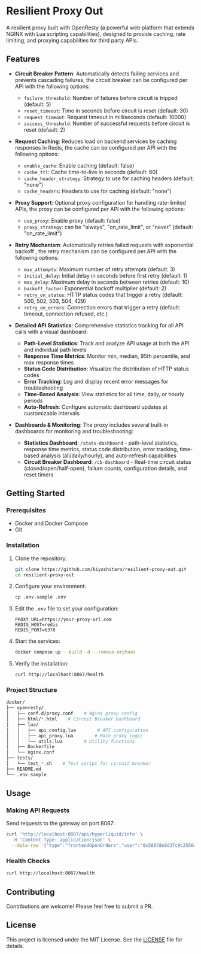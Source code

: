 # Resilient Proxy Out

A resilient proxy built with OpenResty (a powerful web platform that extends NGINX with Lua scripting capabilities), designed to provide caching, rate limiting, and proxying capabilities for third party APIs.

## Features

- **Circuit Breaker Pattern**: Automatically detects failing services and prevents cascading failures, the circuit breaker can be configured per API with the following options:
    - `failure_threshold`: Number of failures before circuit is tripped (default: 5)
    - `reset_timeout`: Time in seconds before circuit is reset (default: 30)
    - `request_timeout`: Request timeout in milliseconds (default: 10000)
    - `success_threshold`: Number of successful requests before circuit is reset (default: 2)
- **Request Caching**: Reduces load on backend services by caching responses in Redis, the cache can be configured per API with the following options:
    - `enable_cache`: Enable caching (default: false)
    - `cache_ttl`: Cache time-to-live in seconds (default: 60)
    - `cache_header_strategy`: Strategy to use for caching headers (default: "none")
    - `cache_headers`: Headers to use for caching (default: "none")
- **Proxy Support**: Optional proxy configuration for handling rate-limited APIs, the proxy can be configured per API with the following options:
    - `use_proxy`: Enable proxy (default: false)
    - `proxy_strategy`: can be "always", "on_rate_limit", or "never" (default: "on_rate_limit")
- **Retry Mechanism**: Automatically retries failed requests with exponential backoff , the retry mechanism can be configured per API with the following options:

    - `max_attempts`: Maximum number of retry attempts (default: 3)
    - `initial_delay`: Initial delay in seconds before first retry (default: 1)
    - `max_delay`: Maximum delay in seconds between retries (default: 10)
    - `backoff_factor`: Exponential backoff multiplier (default: 2)
    - `retry_on_status`: HTTP status codes that trigger a retry (default: 500, 502, 503, 504, 429)
    - `retry_on_errors`: Connection errors that trigger a retry (default: timeout, connection refused, etc.)
- **Detailed API Statistics**: Comprehensive statistics tracking for all API calls with a visual dashboard:
    - **Path-Level Statistics**: Track and analyze API usage at both the API and individual path levels
    - **Response Time Metrics**: Monitor min, median, 95th percentile, and max response times
    - **Status Code Distribution**: Visualize the distribution of HTTP status codes
    - **Error Tracking**: Log and display recent error messages for troubleshooting
    - **Time-Based Analysis**: View statistics for all time, daily, or hourly periods
    - **Auto-Refresh**: Configure automatic dashboard updates at customizable intervals

- **Dashboards & Monitoring**: The proxy includes several built-in dashboards for monitoring and troubleshooting:
  - **Statistics Dashboard**: `/stats-dashboard` - path-level statistics, response time metrics, status code distribution, error tracking, time-based analysis (all/daily/hourly), and auto-refresh capabilities
  - **Circuit Breaker Dashboard**: `/cb-dashboard` - Real-time circuit status (closed/open/half-open), failure counts, configuration details, and reset timers


## Getting Started

### Prerequisites

- Docker and Docker Compose
- Git

### Installation

1. Clone the repository:
   ```bash
   git clone https://github.com/kiyoshitaro/resilient-proxy-out.git
   cd resilient-proxy-out
   ```

2. Configure your environment:
   ```bash
   cp .env.sample .env
   ```
   
3. Edit the `.env` file to set your configuration:
   ```
   PROXY_URL=https://your-proxy-url.com
   REDIS_HOST=redis
   REDIS_PORT=6378
   ```

4. Start the services:
   ```bash
   docker compose up --build -d --remove-orphans
   ```

5. Verify the installation:
   ```bash
   curl http://localhost:8087/health
   ```

### Project Structure
```bash
docker/
├── openresty/
│   ├── conf.d/proxy.conf    # Nginx proxy config
│   ├── html/*.html    # Circuit Breaker Dashboard
│   ├── lua/
│   │   ├── api_config.lua        # API configuration
│   │   ├── api_proxy.lua        # Main proxy logic
│   │   └── utils.lua        # Utility functions
│   ├── Dockerfile
│   └── nginx.conf
├── tests/
│   └── test_*.sh    # Test script for circuit breaker
├── README.md
└── .env.sample
```

## Usage
### Making API Requests
Send requests to the gateway on port 8087:

```bash
curl 'http://localhost:8087/api/hyperliquid/info' \
  -H 'Content-Type: application/json' \
  --data-raw '{"type":"frontendOpenOrders","user":"0x5887de8d37c9c2550a4d0b86127c43b2e1904545"'
```
### Health Checks
```bash
curl http://localhost:8087/health
```

## Contributing

Contributions are welcome! Please feel free to submit a PR.

## License

This project is licensed under the MIT License. See the [LICENSE](LICENSE) file for details.

